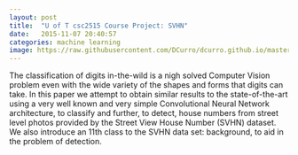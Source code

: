 ```yaml
---
layout: post
title:  "U of T csc2515 Course Project: SVHN"
date:   2015-11-07 20:40:57
categories: machine learning
image: https://raw.githubusercontent.com/DCurro/dcurro.github.io/master/_assets/svhn_cover.png
---
```

The classification of digits in-the-wild is a nigh solved Computer Vision problem even with the wide variety of the shapes and forms that digits can take. In this paper we attempt to obtain similar results to the state-of-the-art using a very well known and very simple Convolutional Neural Network architecture, to classify and further, to detect, house numbers from street level photos provided by the Street View House Number (SVHN) dataset. We also introduce an 11th class to the SVHN data set: background, to aid in the problem of detection.